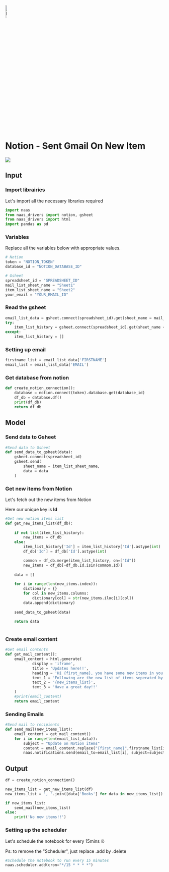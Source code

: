 <img width="10%" alt="Naas" src="https://landen.imgix.net/jtci2pxwjczr/assets/5ice39g4.png?w=160"/>

# Notion - Sent Gmail On New Item
<a href="https://app.naas.ai/user-redirect/naas/downloader?url=https://raw.githubusercontent.com/jupyter-naas/awesome-notebooks/master/Notion/Notion_Sent_Gmail_On_New_Item.ipynb" target="_parent"><img src="https://naasai-public.s3.eu-west-3.amazonaws.com/open_in_naas.svg"/></a>

## Input

### Import librairies

Let's import all the necessary libraries required


```python
import naas
from naas_drivers import notion, gsheet
from naas_drivers import html
import pandas as pd
```

### Variables

Replace all the variables below with appropriate values.


```python
# Notion
token = "NOTION_TOKEN"
database_id = "NOTION_DATABASE_ID"

# Gsheet
spreadsheet_id = "SPREADSHEET_ID"
mail_list_sheet_name = "Sheet1"
item_list_sheet_name = "Sheet2"
your_email = "YOUR_EMAIL_ID"
```

### Read the gsheet


```python
email_list_data = gsheet.connect(spreadsheet_id).get(sheet_name = mail_list_sheet_name)
try:
    item_list_history = gsheet.connect(spreadsheet_id).get(sheet_name = item_list_sheet_name)
except:
    item_list_history = []
```

### Setting up email


```python
firstname_list = email_list_data['FIRSTNAME']
email_list = email_list_data['EMAIL']
```

### Get database from notion


```python
def create_notion_connection():
    database = notion.connect(token).database.get(database_id)
    df_db = database.df()
    print(df_db)
    return df_db
```

## Model

### Send data to Gsheet


```python
#Send data to Gsheet
def send_data_to_gsheet(data):
    gsheet.connect(spreadsheet_id)
    gsheet.send(
        sheet_name = item_list_sheet_name,
        data = data
    )
```

### Get new items from Notion

Let's fetch out the new items from Notion

Here our unique key is **Id**


```python
#Get new notion items list 
def get_new_items_list(df_db):
    
    if not list(item_list_history):
        new_items = df_db
    else:
        item_list_history['Id'] = item_list_history['Id'].astype(int)
        df_db['Id'] = df_db['Id'].astype(int)

        common = df_db.merge(item_list_history, on=["Id"])
        new_items = df_db[~df_db.Id.isin(common.Id)]  
        
    data = [] 
    
    for i in range(len(new_items.index)):
        dictionary = {}
        for col in new_items.columns:
            dictionary[col] = str(new_items.iloc[i][col])          
        data.append(dictionary)
    
    send_data_to_gsheet(data)
    
    return data
    
```

### Create email content


```python
#Get email contents
def get_mail_content():
    email_content = html.generate( 
            display = 'iframe',
            title = 'Updates here!!',
            heading = 'Hi {first_name}, you have some new items in you notion list',
            text_1 = 'Following are the new list of items seperated by comma : ',
            text_2 = '{new_items_list}',
            text_3 = 'Have a great day!!'          
    )
    #print(email_content)
    return email_content
```

### Sending Emails


```python
#Send mail to recipients
def send_mail(new_items_list):
    email_content = get_mail_content()
    for i in range(len(email_list_data)):
        subject = "Update on Notion items"
        content = email_content.replace("{first_name}",firstname_list[i]).replace("{new_items_list}",new_items_list)
        naas.notifications.send(email_to=email_list[i], subject=subject, html=content, email_from=your_email)
```

## Output


```python
df = create_notion_connection()
```


```python
new_items_list = get_new_items_list(df)
new_items_list = ', '.join([data['Books'] for data in new_items_list])
```


```python
if new_items_list:
    send_mail(new_items_list)
else:
    print('No new items!!')
```

### Setting up the scheduler

Let's schedule the notebook for every 15mins ⏰

Ps: to remove the "Scheduler", just replace .add by .delete


```python
#Schedule the notebook to run every 15 minutes
naas.scheduler.add(cron="*/15 * * * *")
```

